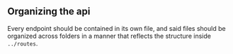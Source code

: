 ## Organizing the api

Every endpoint should be contained in its own file, and said files should be organized across folders in a manner that reflects the structure inside `../routes`.